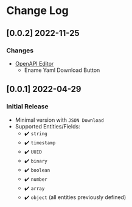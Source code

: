 # Change Log

## [0.0.2] 2022-11-25
### Changes

- [OpenAPI Editor](https://appseed.us/generator/openapi/)
  - Ename Yaml Download Button

## [0.0.1] 2022-04-29
### Initial Release

- Minimal version with `JSON Download`
- Supported Entities/Fields:
  - ✔️ `string`
  - ✔️ `timestamp`
  - ✔️ `UUID`
  - ✔️ `binary`
  - ✔️ `boolean`
  - ✔️ `number`
  - ✔️ `array`
  - ✔️ `object` (all entities previously defined)
